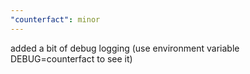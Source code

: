 ```yaml
---
"counterfact": minor
---
```


added a bit of debug logging (use environment variable DEBUG=counterfact to see it)
